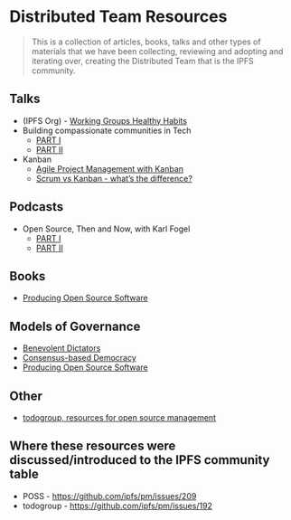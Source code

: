 # Distributed Team Resources

> This is a collection of articles, books, talks and other types of materials that we have been collecting, reviewing and adopting and iterating over, creating the Distributed Team that is the IPFS community.

## Talks

- (IPFS Org) - [Working Groups Healthy Habits](https://drive.google.com/open?id=1xnssXqHdIK6C4BrwnVw7BQ9a6XgR86VG)
- Building compassionate communities in Tech
  - [PART I](https://www.youtube.com/watch?v=PSv7GIX-XQ0)
  - [PART II](https://vimeo.com/77289729)
- Kanban
  - [Agile Project Management with Kanban](https://www.youtube.com/watch?v=CD0y-aU1sXo)
  - [Scrum vs Kanban - what’s the difference?](https://www.youtube.com/watch?v=rIaz-l1Kf8w)

## Podcasts

- Open Source, Then and Now, with Karl Fogel
  - [PART I](https://changelog.com/rfc/1)
  - [PART II](https://changelog.com/rfc/2)

## Books

- [Producing Open Source Software](http://producingoss.com)

## Models of Governance

- [Benevolent Dictators](http://producingoss.com/en/social-infrastructure.html#benevolent-dictator)
- [Consensus-based Democracy](http://producingoss.com/en/consensus-democracy.html)
- [Producing Open Source Software](http://producingoss.com/)

## Other

- [todogroup, resources for open source management](http://todogroup.org/)

## Where these resources were discussed/introduced to the IPFS community table

- POSS - https://github.com/ipfs/pm/issues/209
- todogroup - https://github.com/ipfs/pm/issues/192
